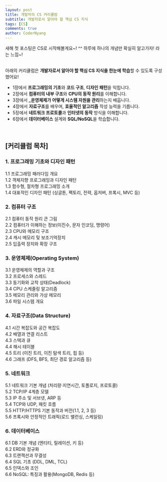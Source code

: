 ```yaml
---
layout: post
title: 개발자의 CS 커리큘럼
subtitle: 개발자로서 알아야 할 핵심 CS 지식
tags: [CS]
comments: true
author: CoderNyang
---
```


새해 첫 포스팅은 CS로 시작해볼게요~! ^^
하루에 하나의 개념만 확실히 알고가자! 라는 느낌~!

\
아래의 커리큘럼은 **개발자로서 알아야 할 핵심 CS 지식을 한눈에 학습**할 수 있도록 구성했어요!

* 1장에서 **프로그래밍의 기초**와 **코드 구조**, **디자인 패턴**을 익힙니다.
* 2장에서 **컴퓨터의 내부 구조**와 **CPU의 동작 원리**를 이해합니다.
* 3장에서 **_운영체제가 어떻게 시스템 자원을 관리**하는지 배웁니다.
* 4장에서 **자료구조**를 배우며, **효율적인 알고리즘** 작성 능력을 기릅니다.
* 5장에서 **네트워크 프로토콜**과 **인터넷의 동작** 방식을 이해합니다.
* 6장에서 **데이터베이스** 설계와 **SQL/NoSQL**을 학습합니다.
<br/>

## **\[커리큘럼 목차]**

### 1. **프로그래밍 기초와 디자인 패턴**

1.1 프로그래밍 패러다임 개요\
1.2 객체지향 프로그래밍과 디자인 패턴\
1.3 함수형, 절차형 프로그래밍 소개\
1.4 대표적인 디자인 패턴 (싱글톤, 팩토리, 전략, 옵저버, 프록시, MVC 등)

### 2. **컴퓨터 구조**

2.1 컴퓨터 동작 원리 큰 그림\
2.2 컴퓨터가 이해하는 정보(이진수, 문자 인코딩, 명령어)\
2.3 CPU와 메모리 구조\
2.4 캐시 메모리 및 보조기억장치\
2.5 입출력 장치와 확장 구조

### 3. **운영체제(Operating System)**

3.1 운영체제의 역할과 구조\
3.2 프로세스와 스레드\
3.3 동기화와 교착 상태(Deadlock)\
3.4 CPU 스케줄링 알고리즘\
3.5 메모리 관리와 가상 메모리\
3.6 파일 시스템 개요

### 4. **자료구조(Data Structure)**

4.1 시간 복잡도와 공간 복잡도\
4.2 배열과 연결 리스트\
4.3 스택과 큐\
4.4 해시 테이블\
4.5 트리 (이진 트리, 이진 탐색 트리, 힙 등)\
4.6 그래프 (DFS, BFS, 최단 경로 알고리즘 등)

### 5. **네트워크**

5.1 네트워크 기본 개념 (처리량·지연시간, 토폴로지, 프로토콜)\
5.2 TCP/IP 4계층 모델\
5.3 IP 주소 및 서브넷, ARP 등\
5.4 TCP와 UDP, 패킷 흐름\
5.5 HTTP/HTTPS 기본 동작과 버전(1.1, 2, 3 등)\
5.6 프록시와 안정적인 트래픽(로드 밸런싱, 스케일링)

### 6. **데이터베이스**

6.1 DB 기본 개념 (엔티티, 릴레이션, 키 등)\
6.2 ERD와 정규화\
6.3 트랜잭션과 무결성\
6.4 SQL 기초 (DDL, DML, TCL)\
6.5 인덱스와 조인\
6.6 NoSQL: 특징과 활용(MongoDB, Redis 등)

